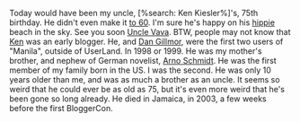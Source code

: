 Today would have been my uncle, [%search: Ken Kiesler%]'s, 75th birthday. He didn't even make it <a href="http://crimson1.scripting.com/kenKiesler">to 60</a>. I'm sure he's happy on his <a href="https://en.wikipedia.org/wiki/Hippie">hippie</a> beach in the sky. See you soon <a href="http://greatvavavoom.com/">Uncle Vava</a>. BTW, people may not know that <a href="http://scripting.com/2020/04/28/212326.html?title=uncleKenAndAuntDorothy">Ken</a> was an early blogger. He, and <a href="https://en.wikipedia.org/wiki/Dan_Gillmor">Dan Gillmor</a>, were the first two users of "Manila", outside of UserLand. In 1998 or 1999. He was my mother's brother, and nephew of German novelist, <a href="https://en.wikipedia.org/wiki/Arno_Schmidt">Arno Schmidt</a>. He was the first member of my family born in the US. I was the second. He was only 10 years older than me, and was as much a brother as an uncle. It seems so weird that he could ever be as old as 75, but it's even more weird that he's been gone so long already. He died in Jamaica, in 2003, a few weeks before the first BloggerCon. 
